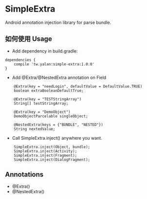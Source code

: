 # SimpleExtra
Android annotation injection library for parse bundle.


## 如何使用 Usage

 - Add dependency in build.gradle:

```
dependencies {
    compile 'tw.yalan:simple-extra:1.0.0'
}
```

 - Add @Extra/@NestedExtra annotation on Field
```
    @Extra(key = "needLogin", defaultValue = DefaultValue.TRUE)
    boolean extraBooleanDefaultTrue;
    
    @Extra(key = "TESTStringArray")
    String[] testStringArray;
    
    @Extra(key = "DemoObject")
    DemoObjectParcelable singleObject;
    
    @NestedExtra(keys = {"BUNDLE", "NESTED"})
    String nextedValue;
```
 - Call SimpleExtra.inject() anywhere you want.
```
    SimpleExtra.inject(Object, bundle);
    SimpleExtra.inject(Activity);
    SimpleExtra.inject(Fragment);
    SimpleExtra.inject(DialogFragment);
```

## Annotations

 - @Extra()
 - @NestedExtra()